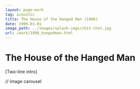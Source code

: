 ```yaml
---
layout: page-work
tag: acoustic 
title: The House of the Hanged Man (1998)
date: 1999-01-01
image_path: ../images/splash-imgs/chit-chat.jpg
url: /work/1998_hangedman.html
---
```

# The House of the Hanged Man

[Two-line intro]

// image carousel
